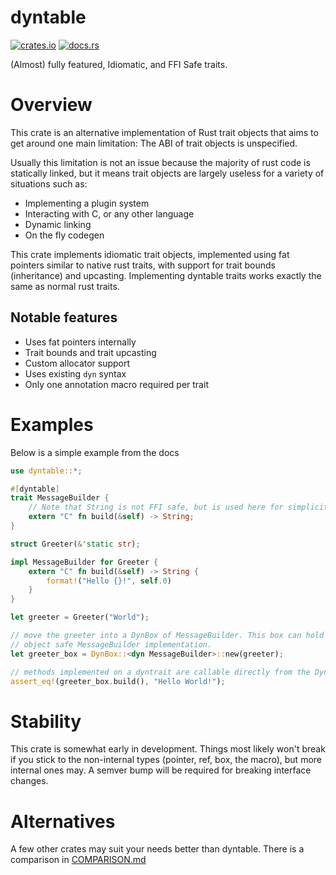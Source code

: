 # dyntable
[![crates.io](https://img.shields.io/crates/v/dyntable?style=for-the-badge&logo=rust)](https://crates.io/crates/dyntable)
[![docs.rs](https://img.shields.io/badge/docs.rs-66c2a5?style=for-the-badge&labelColor=555555&logo=docs.rs)](https://docs.rs/dyntable)

(Almost) fully featured, Idiomatic, and FFI Safe traits.

# Overview
This crate is an alternative implementation of Rust trait objects that
aims to get around one main limitation: The ABI of trait objects is
unspecified.

Usually this limitation is not an issue because the majority of rust code
is statically linked, but it means trait objects are largely useless for
a variety of situations such as:
- Implementing a plugin system
- Interacting with C, or any other language
- Dynamic linking
- On the fly codegen

This crate implements idiomatic trait objects, implemented using fat pointers
similar to native rust traits, with support for trait bounds (inheritance) and
upcasting. Implementing dyntable traits works exactly the same as normal rust traits.

## Notable features
- Uses fat pointers internally
- Trait bounds and trait upcasting
- Custom allocator support
- Uses existing `dyn` syntax
- Only one annotation macro required per trait

# Examples
Below is a simple example from the docs

```rust
use dyntable::*;

#[dyntable]
trait MessageBuilder {
    // Note that String is not FFI safe, but is used here for simplicity.
    extern "C" fn build(&self) -> String;
}

struct Greeter(&'static str);

impl MessageBuilder for Greeter {
    extern "C" fn build(&self) -> String {
        format!("Hello {}!", self.0)
    }
}

let greeter = Greeter("World");

// move the greeter into a DynBox of MessageBuilder. This box can hold any
// object safe MessageBuilder implementation.
let greeter_box = DynBox::<dyn MessageBuilder>::new(greeter);

// methods implemented on a dyntrait are callable directly from the DynBox.
assert_eq!(greeter_box.build(), "Hello World!");
```

# Stability
This crate is somewhat early in development.
Things most likely won't break if you stick to the non-internal types
(pointer, ref, box, the macro), but more internal ones may.
A semver bump will be required for breaking interface changes.

# Alternatives
A few other crates may suit your needs better than dyntable. There is a comparison in
[COMPARISON.md](COMPARISON.md)
